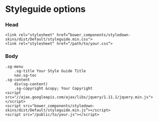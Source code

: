 # Styleguide options

### Head

    <link rel="stylesheet" href=“bower_components/styledown-skins/dist/Default/styleguide.min.css">
    <link rel="stylesheet" href=“/path/to/your.css“>

### Body

    .sg-menu
        .sg-title Your Style Guide Title
        nav.sg-toc
    .sg-content
        div(sg-content)
        .sg-copyright &copy; Your Copyright
    <script src="//ajax.googleapis.com/ajax/libs/jquery/1.11.1/jquery.min.js"></script>
    <script src="bower_components/styledown-skins/dist/Default/styleguide.min.js”></script>
    <script src="/public/to/your.js"></script>
